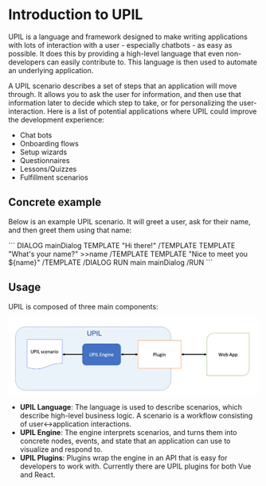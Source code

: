 # Introduction to UPIL
UPIL is a language and framework designed to make writing applications with lots of interaction with a user - especially chatbots - as easy as possible. It does this by providing a high-level language that even non-developers can easily contribute to. This language is then used to automate an underlying application.

A UPIL scenario describes a set of steps that an application will move through. It allows you to ask the user for information, and then use that information later to decide which step to take, or for personalizing the user-interaction. Here is a list of potential applications where UPIL could improve the development experience:

* Chat bots
* Onboarding flows
* Setup wizards
* Questionnaires
* Lessons/Quizzes
* Fulfillment scenarios

## Concrete example

Below is an example UPIL scenario. It will greet a user, ask for their name, and then greet them using that name:

<UpilBot :autowrap="false">
```
DIALOG mainDialog
  TEMPLATE
    "Hi there!"
  /TEMPLATE
  TEMPLATE
    "What's your name?"
    >>name
  /TEMPLATE
  TEMPLATE
    "Nice to meet you ${name}"
  /TEMPLATE
/DIALOG
RUN main
  mainDialog
/RUN
```
</UpilBot>

## Usage
 UPIL is composed of three main components:

 ![UPIL Overview](./upil-overview.png)

 * **UPIL Language**: The language is used to describe scenarios, which describe high-level business logic. A scenario is a workflow consisting of user↔application interactions.
 * **UPIL Engine**: The engine interprets scenarios, and turns them into concrete nodes, events, and state that an application can use to visualize and respond to.
 * **UPIL Plugins**: Plugins wrap the engine in an API that is easy for developers to work with. Currently there are UPIL plugins for both Vue and React.
